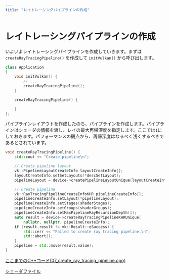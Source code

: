 ```yaml
---
title: "レイトレーシングパイプラインの作成"
---
```


# レイトレーシングパイプラインの作成

いよいよレイトレーシングパイプラインを作成していきます。まずは `createRayTracingPipeline()` を作成して `initVulkan()` から呼び出します。

```cpp
class Application
{
    void initVulkan() {
        // ...
        createRayTracingPipeline();
    }

    createRayTracingPipeline() {

    }
};
```

パイプラインレイアウトを作成したのち、パイプラインを作成します。パイプラインはシェーダの情報を渡し、レイの最大再帰深度を指定します。ここでは`1`にしておきます。パフォーマンスの観点から、再帰深度はなるべく浅くするべきであるとされています。

```cpp
void createRayTracingPipeline() {
    std::cout << "Create pipeline\n";

    // Create pipeline layout
    vk::PipelineLayoutCreateInfo layoutCreateInfo{};
    layoutCreateInfo.setSetLayouts(*descSetLayout);
    pipelineLayout = device->createPipelineLayoutUnique(layoutCreateInfo);

    // Create pipeline
    vk::RayTracingPipelineCreateInfoKHR pipelineCreateInfo{};
    pipelineCreateInfo.setLayout(*pipelineLayout);
    pipelineCreateInfo.setStages(shaderStages);
    pipelineCreateInfo.setGroups(shaderGroups);
    pipelineCreateInfo.setMaxPipelineRayRecursionDepth(1);
    auto result = device->createRayTracingPipelineKHRUnique(
        nullptr, nullptr, pipelineCreateInfo);
    if (result.result != vk::Result::eSuccess) {
        std::cerr << "Failed to create ray tracing pipeline.\n";
        std::abort();
    }
    pipeline = std::move(result.value);
}
```

[ここまでのC++コード(07_create_ray_tracing_pipeline.cpp)](https://github.com/nishidate-yuki/vulkan_raytracing_from_scratch/blob/master/code/07_create_ray_tracing_pipeline.cpp)

[シェーダファイル](https://github.com/nishidate-yuki/vulkan_raytracing_from_scratch/tree/master/shaders)
